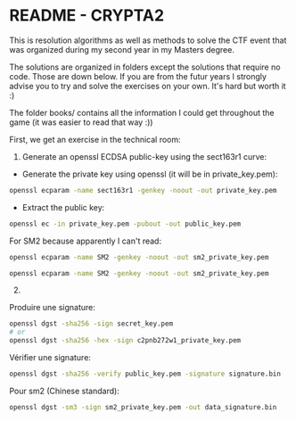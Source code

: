 # README - CRYPTA2

This is resolution algorithms as well as methods to solve the CTF event that was organized during my
second year in my Masters degree.

The solutions are organized in folders except the solutions that require no code.
Those are down below.
If you are from the futur years I strongly advise you to try and solve the exercises on your own. It's hard but worth it :)

The folder books/ contains all the information I could get throughout the game (it was easier to read that way :))

First, we get an exercise in the technical room:

1. Generate an openssl ECDSA public-key using the sect163r1 curve:
- Generate the private key using openssl (it will be in private_key.pem):
```bash
openssl ecparam -name sect163r1 -genkey -noout -out private_key.pem
```
- Extract the public key:
```bash
openssl ec -in private_key.pem -pubout -out public_key.pem
```

For SM2 because apparently I can't read: 
```bash
openssl ecparam -name SM2 -genkey -noout -out sm2_private_key.pem
```
```bash
openssl ecparam -name SM2 -genkey -noout -out sm2_private_key.pem
```

2. 
Produire une signature:
```bash
openssl dgst -sha256 -sign secret_key.pem
# or
openssl dgst -sha256 -hex -sign c2pnb272w1_private_key.pem
```
Vérifier une signature:
```bash
openssl dgst -sha256 -verify public_key.pem -signature signature.bin
```
Pour sm2 (Chinese standard):
```bash
openssl dgst -sm3 -sign sm2_private_key.pem -out data_signature.bin
```